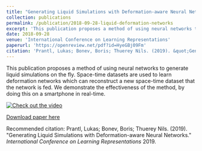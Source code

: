 ```yaml
---
title: "Generating Liquid Simulations with Deformation-aware Neural Networks"
collection: publications
permalink: /publication/2018-09-28-liquid-deformation-networks
excerpt: 'This publication proposes a method of using neural networks to generate liquid simulations on the fly. Space-time datasets are used to learn deformation networks which can reconstruct a new space-time dataset that the network is fed. We demonstrate the effectiveness of the method, by doing this on a smartphone in real-time.'
date: 2018-09-28
venue: 'International Conference on Learning Representations'
paperurl: 'https://openreview.net/pdf?id=HyeGBj09Fm'
citation: 'Prantl, Lukas; Bonev, Boris; Thuerey Nils. (2019). &quot;Generating Liquid Simulations with Deformation-aware Neural Networks.&quot; <i>International Conference on Learning Representations</i> 2019.'
---
```

This publication proposes a method of using neural networks to generate liquid simulations on the fly. Space-time datasets are used to learn deformation networks which can reconstruct a new space-time dataset that the network is fed. We demonstrate the effectiveness of the method, by doing this on a smartphone in real-time.

[![Check out the video](http://img.youtube.com/vi/O8hvg0-buLE/0.jpg)](http://www.youtube.com/watch?v=O8hvg0-buLE)  

[Download paper here](https://openreview.net/pdf?id=HyeGBj09Fm)

Recommended citation: Prantl, Lukas; Bonev, Boris; Thuerey Nils. (2019). "Generating Liquid Simulations with Deformation-aware Neural Networks." <i>International Conference on Learning Representations</i> 2019.
